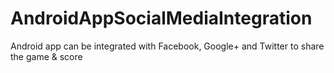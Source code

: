 AndroidAppSocialMediaIntegration
================================

Android app can be integrated with Facebook, Google+ and Twitter to share the game &amp; score 